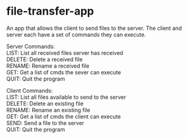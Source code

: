 # file-transfer-app

An app that allows the client to send files to the server. The client and server each have a set of commands they can execute.

Server Commands: <br />
LIST: List all received files server has received <br />
DELETE: Delete a received file <br />
RENAME: Rename a received file <br />
GET: Get a list of cmds the sever can execute <br />
QUIT: Quit the program <br />

Client Commands: <br />
LIST: List all files available to send to the server <br />
DELETE: Delete an existing file <br />
RENAME: Rename an existing file <br />
GET: Get a list of cmds the client can execute <br />
SEND: Send a file to the server <br />
QUIT: Quit the program <br />
